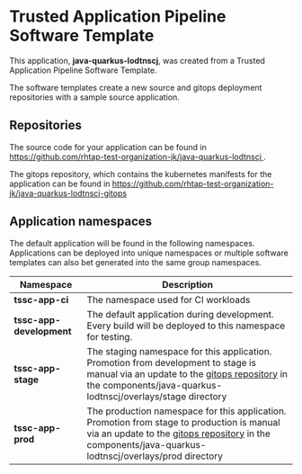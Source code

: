 # Trusted Application Pipeline Software Template

This application, **java-quarkus-lodtnscj**, was created from a Trusted Application Pipeline Software Template.

The software templates create a new source and gitops deployment repositories with a sample source application. 

## Repositories

The source code for your application can be found in [https://github.com/rhtap-test-organization-jk/java-quarkus-lodtnscj ](https://github.com/rhtap-test-organization-jk/java-quarkus-lodtnscj ).
 
The gitops repository, which contains the kubernetes manifests for the application can be found in 
[https://github.com/rhtap-test-organization-jk/java-quarkus-lodtnscj-gitops ](https://github.com/rhtap-test-organization-jk/java-quarkus-lodtnscj-gitops ) 

## Application namespaces 

The default application will be found in the following namespaces. Applications can be deployed into unique namespaces or multiple software templates can also bet generated into the same group namespaces.  

|  Namespace   |  Description   |  
| -------- | -------- |
| **tssc-app-ci** | The namespace used for CI workloads |
| **tssc-app-development** | The default application during development. Every build will be deployed to this namespace for testing. |
| **tssc-app-stage** | The staging namespace for this application. Promotion from development to stage is manual via an update to the [gitops repository](https://github.com/rhtap-test-organization-jk/java-quarkus-lodtnscj-gitops ) in the components/java-quarkus-lodtnscj/overlays/stage directory |
| **tssc-app-prod** | The production namespace for this application. Promotion from stage to production is manual via an update to the [gitops repository](https://github.com/rhtap-test-organization-jk/java-quarkus-lodtnscj-gitops ) in the components/java-quarkus-lodtnscj/overlays/prod directory |